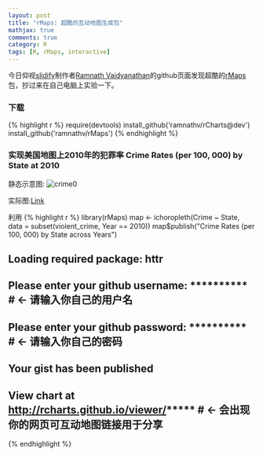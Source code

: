 ```yaml
---
layout: post
title: "rMaps: 超酷的互动地图生成包"
mathjax: true
comments: true
category: R
tags: [R, rMaps, interactive]
---
```


今日仰视[slidify](https://github.com/ramnathv/slidify)制作者[Ramnath Vaidyanathan](https://github.com/ramnathv)的github页面发现超酷的[rMaps](https://github.com/ramnathv/rMaps)包，抄过来在自己电脑上实验一下。


### 下载

{% highlight r %}
require(devtools)
install_github('ramnathv/rCharts@dev')
install_github('ramnathv/rMaps')
{% endhighlight %}


### 实现美国地图上2010年的犯罪率 Crime Rates (per 100, 000) by State at 2010

静态示意图:
![crime0](crime0.png)

实际图:[Link](http://rcharts.github.io/viewer/?25bf56df8416fe8bc22de5d725cde8ca)

利用
{% highlight r %}
library(rMaps)
map <- ichoropleth(Crime ~ State, data = subset(violent_crime, Year == 2010))
map$publish("Crime Rates (per 100, 000) by State across Years")
## Loading required package: httr
## Please enter your github username: ********** # <- 请输入你自己的用户名
## Please enter your github password: ********** # <- 请输入你自己的密码
## Your gist has been published
## View chart at http://rcharts.github.io/viewer/***** # <- 会出现你的网页可互动地图链接用于分享
{% endhighlight %}